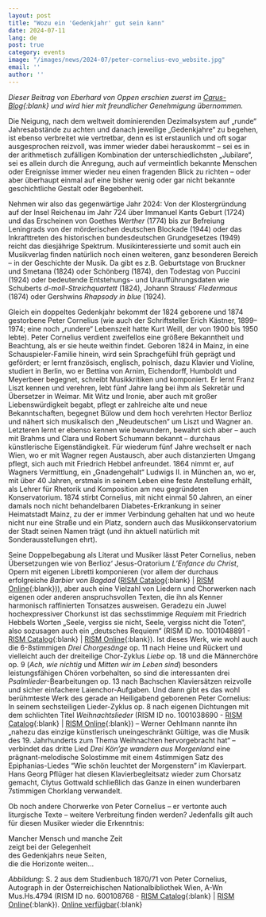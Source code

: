 ```yaml
---
layout: post
title: "Wozu ein 'Gedenkjahr' gut sein kann"
date: 2024-07-11
lang: de
post: true
category: events
image: "/images/news/2024-07/peter-cornelius-evo_website.jpg"
email: ''
author: ''
---
```

_Dieser Beitrag von Eberhard von Oppen erschien zuerst im [Carus-Blog](https://blog.carus-verlag.com/persoenlichkeiten/peter-cornelius-1824-1874/?utm_source=newsletter&utm_medium=email&utm_campaign=+PNL_2407_de){:blank} und wird hier mit freundlicher Genehmigung übernommen._

Die Neigung, nach dem weltweit dominierenden Dezimalsystem auf „runde“ Jahresabstände zu achten und danach jeweilige „Gedenkjahre“ zu begehen, ist ebenso verbreitet wie vertretbar, denn es ist erstaunlich und oft sogar ausgesprochen reizvoll, was immer wieder dabei herauskommt – sei es in der arithmetisch zufälligen Kombination der unterschiedlichsten „Jubilare“, sei es allein durch die Anregung, auch auf vermeintlich bekannte Menschen oder Ereignisse immer wieder neu einen fragenden Blick zu richten – oder aber überhaupt einmal auf eine bisher wenig oder gar nicht bekannte geschichtliche Gestalt oder Begebenheit.

Nehmen wir also das gegenwärtige Jahr 2024: Von der Klostergründung auf der Insel Reichenau im Jahr 724 über Immanuel Kants Geburt (1724) und das Erscheinen von Goethes _Werther_ (1774) bis zur Befreiung Leningrads von der mörderischen deutschen Blockade (1944) oder das Inkrafttreten des historischen bundesdeutschen Grundgesetzes (1949) reicht das diesjährige Spektrum. Musikinteressierte und somit auch ein Musikverlag finden natürlich noch einen weiteren, ganz besonderen Bereich – in der Geschichte der Musik. Da gibt es z.B. Geburtstage von Bruckner und Smetana (1824) oder Schönberg (1874), den Todestag von Puccini (1924) oder bedeutende Entstehungs- und Uraufführungsdaten wie Schuberts _d-moll-Streichquartett_ (1824), Johann Strauss‘ _Fledermaus_ (1874) oder Gershwins _Rhapsody in blue_ (1924).

Gleich ein doppeltes Gedenkjahr bekommt der 1824 geborene und 1874 gestorbene Peter Cornelius (wie auch der Schriftsteller Erich Kästner, 1899–1974;  eine  noch  „rundere“ Lebenszeit hatte Kurt Weill, der von 1900 bis 1950 lebte). Peter Cornelius verdient zweifellos eine größere Bekanntheit und Beachtung, als er sie heute weithin findet. Geboren 1824 in Mainz, in eine Schauspieler-Familie hinein, wird sein Sprachgefühl früh geprägt und gefördert; er lernt französisch, englisch, polnisch, dazu Klavier und Violine, studiert in Berlin, wo er Bettina von Arnim, Eichendorff, Humboldt und Meyerbeer begegnet, schreibt Musikkritiken und komponiert. Er lernt Franz Liszt kennen und verehren, lebt fünf Jahre lang bei ihm als Sekretär und Übersetzer in Weimar. Mit Witz und Ironie, aber auch mit großer Liebenswürdigkeit begabt, pflegt er zahlreiche alte und neue Bekanntschaften, begegnet Bülow und dem hoch verehrten Hector Berlioz und nähert sich musikalisch den „Neudeutschen“ um Liszt und Wagner an. Letzteren lernt er ebenso kennen wie bewundern, bewahrt sich aber – auch mit Brahms und Clara und Robert Schumann bekannt – durchaus künstlerische Eigenständigkeit. Für wiederum fünf Jahre wechselt er nach Wien, wo er mit Wagner regen Austausch, aber auch distanzierten Umgang pflegt, sich auch mit Friedrich Hebbel anfreundet. 1864 nimmt er, auf Wagners Vermittlung, ein „Gnadengehalt“ Ludwigs II. in München an, wo er, mit über 40 Jahren, erstmals in seinem Leben eine feste Anstellung erhält, als Lehrer für Rhetorik und Komposition am neu gegründeten Konservatorium. 1874 stirbt Cornelius, mit nicht einmal 50 Jahren, an einer damals noch nicht behandelbaren Diabetes-Erkrankung in seiner Heimatstadt Mainz, zu der er immer Verbindung gehalten hat und wo heute nicht nur eine Straße und ein Platz, sondern auch das Musikkonservatorium der Stadt seinen Namen trägt (und ihn aktuell natürlich mit Sonderausstellungen ehrt).

Seine Doppelbegabung als Literat und Musiker lässt Peter Cornelius, neben Übersetzungen wie von Berlioz‘ Jesus-Oratorium _L’Enfance du Christ_, Opern mit eigenen Libretti komponieren (vor allem der durchaus erfolgreiche _Barbier von Bagdad_ ([RISM Catalog](https://opac.rism.info/search?View=rism&q=cornelius+barbier+bagdad){:blank} \| [RISM Online](https://rism.online/search?q=cornelius%20barbier%20bagdad&mode=sources&page=1&rows=20){:blank})), aber auch eine Vielzahl von Liedern und Chorwerken nach eigenen oder anderen anspruchsvollen Texten, die ihn als Kenner harmonisch raffinierten Tonsatzes ausweisen. Geradezu ein Juwel hochexpressiver Chorkunst ist das sechsstimmige _Requiem_ mit Friedrich Hebbels Worten „Seele, vergiss sie nicht, Seele, vergiss nicht die Toten“, also sozusagen auch ein „deutsches Requiem“ (RISM ID no. 1001048891 - [RISM Catalog](https://opac.rism.info/search?id=1001048891&View=rism){:blank} \| [RISM Online](https://rism.online/sources/1001048891){:blank}). Ist dieses Werk, wie wohl auch die 6-8stimmigen _Drei Chorgesänge_ op. 11 nach Heine und Rückert und vielleicht auch der dreiteilige Chor-Zyklus _Liebe_ op. 18 und die Männerchöre op. 9 (_Ach, wie nichtig_ und _Mitten wir im Leben sind_) besonders leistungsfähigen Chören vorbehalten, so sind die interessanten drei _Psalmlieder_-Bearbeitungen op. 13 nach Bachschen Klaviersätzen reizvolle und sicher einfachere Laienchor-Aufgaben. Und dann gibt es das wohl berühmteste Werk des gerade an Heiligabend geborenen Peter Cornelius: In seinem sechsteiligen Lieder-Zyklus op. 8 nach eigenen Dichtungen mit dem schlichten Titel _Weihnachtslieder_ (RISM ID no. 1001038690 - [RISM Catalog](https://opac.rism.info/search?id=1001038690&View=rism){:blank} \| [RISM Online](https://rism.online/sources/1001038690){:blank}) – Werner Oehlmann nannte ihn „nahezu das einzige künstlerisch uneingeschränkt Gültige, was die Musik des 19. Jahrhunderts zum Thema Weihnachten hervorgebracht hat“ – verbindet das dritte Lied _Drei Kön’ge wandern aus Morgenland_ eine prägnant-melodische Solostimme mit einem 4stimmigen Satz des Epiphanias-Liedes “Wie schön leuchtet der Morgenstern” im Klavierpart. Hans Georg Pflüger hat diesen Klavierbegleitsatz wieder zum Chorsatz gemacht, Clytus Gottwald schließlich das Ganze in einen wunderbaren 7stimmigen Chorklang verwandelt.

Ob noch andere Chorwerke von Peter Cornelius – er vertonte auch liturgische Texte – weitere Verbreitung finden werden? Jedenfalls gilt auch für diesen Musiker wieder die Erkenntnis:

Mancher Mensch und manche Zeit\
zeigt bei der Gelegenheit\
des Gedenkjahrs neue Seiten,\
die die Horizonte weiten…


_Abbildung_: S. 2 aus dem Studienbuch 1870/71 von Peter Cornelius, Autograph in der Österreichischen Nationalbibliothek Wien, A-Wn Mus.Hs.4794 (RISM ID no. 600108768 - [RISM Catalog](https://opac.rism.info/search?id=600108768&View=rism){:blank} \| [RISM Online](https://rism.online/sources/600108768){:blank}). [Online verfügbar](http://data.onb.ac.at/dtl/5248626){:blank}
